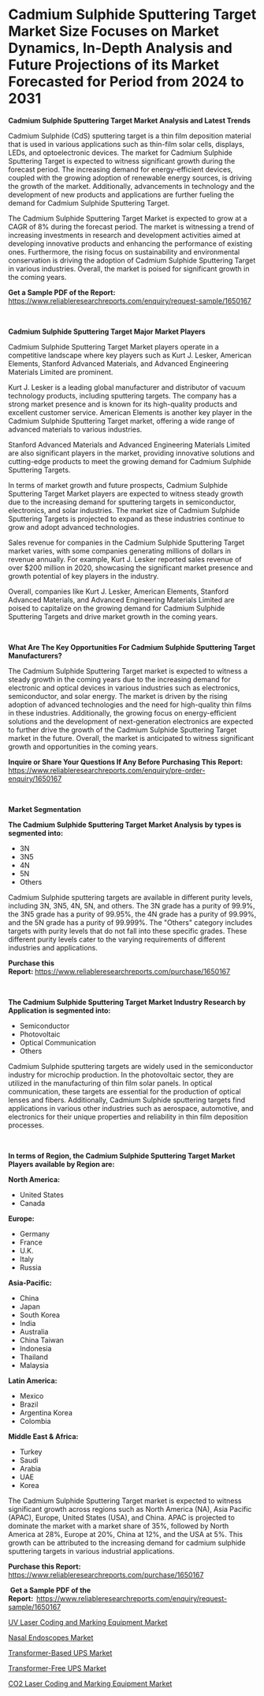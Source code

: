 <p><h1>Cadmium Sulphide Sputtering Target Market Size Focuses on Market Dynamics, In-Depth Analysis and Future Projections of its Market Forecasted for Period from 2024 to 2031</h1></p><p><strong>Cadmium Sulphide Sputtering Target Market Analysis and Latest Trends</strong></p>
<p><p>Cadmium Sulphide (CdS) sputtering target is a thin film deposition material that is used in various applications such as thin-film solar cells, displays, LEDs, and optoelectronic devices. The market for Cadmium Sulphide Sputtering Target is expected to witness significant growth during the forecast period. The increasing demand for energy-efficient devices, coupled with the growing adoption of renewable energy sources, is driving the growth of the market. Additionally, advancements in technology and the development of new products and applications are further fueling the demand for Cadmium Sulphide Sputtering Target.</p><p>The Cadmium Sulphide Sputtering Target Market is expected to grow at a CAGR of 8% during the forecast period. The market is witnessing a trend of increasing investments in research and development activities aimed at developing innovative products and enhancing the performance of existing ones. Furthermore, the rising focus on sustainability and environmental conservation is driving the adoption of Cadmium Sulphide Sputtering Target in various industries. Overall, the market is poised for significant growth in the coming years.</p></p>
<p><strong>Get a Sample PDF of the Report:&nbsp;</strong> <a href="https://www.reliableresearchreports.com/enquiry/request-sample/1650167">https://www.reliableresearchreports.com/enquiry/request-sample/1650167</a></p>
<p>&nbsp;</p>
<p><strong>Cadmium Sulphide Sputtering Target Major Market Players</strong></p>
<p><p>Cadmium Sulphide Sputtering Target Market players operate in a competitive landscape where key players such as Kurt J. Lesker, American Elements, Stanford Advanced Materials, and Advanced Engineering Materials Limited are prominent.</p><p>Kurt J. Lesker is a leading global manufacturer and distributor of vacuum technology products, including sputtering targets. The company has a strong market presence and is known for its high-quality products and excellent customer service. American Elements is another key player in the Cadmium Sulphide Sputtering Target market, offering a wide range of advanced materials to various industries.</p><p>Stanford Advanced Materials and Advanced Engineering Materials Limited are also significant players in the market, providing innovative solutions and cutting-edge products to meet the growing demand for Cadmium Sulphide Sputtering Targets.</p><p>In terms of market growth and future prospects, Cadmium Sulphide Sputtering Target Market players are expected to witness steady growth due to the increasing demand for sputtering targets in semiconductor, electronics, and solar industries. The market size of Cadmium Sulphide Sputtering Targets is projected to expand as these industries continue to grow and adopt advanced technologies.</p><p>Sales revenue for companies in the Cadmium Sulphide Sputtering Target market varies, with some companies generating millions of dollars in revenue annually. For example, Kurt J. Lesker reported sales revenue of over $200 million in 2020, showcasing the significant market presence and growth potential of key players in the industry.</p><p>Overall, companies like Kurt J. Lesker, American Elements, Stanford Advanced Materials, and Advanced Engineering Materials Limited are poised to capitalize on the growing demand for Cadmium Sulphide Sputtering Targets and drive market growth in the coming years.</p></p>
<p>&nbsp;</p>
<p><strong>What Are The Key Opportunities For Cadmium Sulphide Sputtering Target Manufacturers?</strong></p>
<p><p>The Cadmium Sulphide Sputtering Target market is expected to witness a steady growth in the coming years due to the increasing demand for electronic and optical devices in various industries such as electronics, semiconductor, and solar energy. The market is driven by the rising adoption of advanced technologies and the need for high-quality thin films in these industries. Additionally, the growing focus on energy-efficient solutions and the development of next-generation electronics are expected to further drive the growth of the Cadmium Sulphide Sputtering Target market in the future. Overall, the market is anticipated to witness significant growth and opportunities in the coming years.</p></p>
<p><strong>Inquire or Share Your Questions If Any Before Purchasing This Report:</strong> <a href="https://www.reliableresearchreports.com/enquiry/pre-order-enquiry/1650167">https://www.reliableresearchreports.com/enquiry/pre-order-enquiry/1650167</a></p>
<p>&nbsp;</p>
<p><strong>Market Segmentation</strong></p>
<p><strong>The Cadmium Sulphide Sputtering Target Market Analysis by types is segmented into:</strong></p>
<p><ul><li>3N</li><li>3N5</li><li>4N</li><li>5N</li><li>Others</li></ul></p>
<p><p>Cadmium Sulphide sputtering targets are available in different purity levels, including 3N, 3N5, 4N, 5N, and others. The 3N grade has a purity of 99.9%, the 3N5 grade has a purity of 99.95%, the 4N grade has a purity of 99.99%, and the 5N grade has a purity of 99.999%. The "Others" category includes targets with purity levels that do not fall into these specific grades. These different purity levels cater to the varying requirements of different industries and applications.</p></p>
<p><strong>Purchase this Report:&nbsp;</strong><a href="https://www.reliableresearchreports.com/purchase/1650167">https://www.reliableresearchreports.com/purchase/1650167</a></p>
<p>&nbsp;</p>
<p><strong>The Cadmium Sulphide Sputtering Target Market Industry Research by Application is segmented into:</strong></p>
<p><ul><li>Semiconductor</li><li>Photovoltaic</li><li>Optical Communication</li><li>Others</li></ul></p>
<p><p>Cadmium Sulphide sputtering targets are widely used in the semiconductor industry for microchip production. In the photovoltaic sector, they are utilized in the manufacturing of thin film solar panels. In optical communication, these targets are essential for the production of optical lenses and fibers. Additionally, Cadmium Sulphide sputtering targets find applications in various other industries such as aerospace, automotive, and electronics for their unique properties and reliability in thin film deposition processes.</p></p>
<p>&nbsp;</p>
<p><strong>In terms of Region, the Cadmium Sulphide Sputtering Target Market Players available by Region are:</strong></p>
<p>
    <p> <strong> North America: </strong>
        <ul>
            <li>United States</li>
            <li>Canada</li>
        </ul>
        </p> 
    <p> <strong> Europe: </strong>
        <ul>
            <li>Germany</li>
            <li>France</li>
            <li>U.K.</li>
            <li>Italy</li>
            <li>Russia</li>
        </ul>
        </p> 
    <p> <strong> Asia-Pacific: </strong>
        <ul>
            <li>China</li>
            <li>Japan</li>
            <li>South Korea</li>
            <li>India</li>
            <li>Australia</li>
            <li>China Taiwan</li>
            <li>Indonesia</li>
            <li>Thailand</li>
            <li>Malaysia</li>
        </ul>
        </p> 
    <p> <strong> Latin America: </strong>
        <ul>
            <li>Mexico</li>
            <li>Brazil</li>
            <li>Argentina Korea</li>
            <li>Colombia</li>
        </ul>
        </p> 
    <p> <strong> Middle East & Africa: </strong>
        <ul>
            <li>Turkey</li>
            <li>Saudi</li>
            <li>Arabia</li>
            <li>UAE</li>
            <li>Korea</li>
        </ul>
    </p>
    </p>
<p><p>The Cadmium Sulphide Sputtering Target market is expected to witness significant growth across regions such as North America (NA), Asia Pacific (APAC), Europe, United States (USA), and China. APAC is projected to dominate the market with a market share of 35%, followed by North America at 28%, Europe at 20%, China at 12%, and the USA at 5%. This growth can be attributed to the increasing demand for cadmium sulphide sputtering targets in various industrial applications.</p></p>
<p><strong>Purchase this Report: </strong><a href="https://www.reliableresearchreports.com/purchase/1650167">https://www.reliableresearchreports.com/purchase/1650167</a></p>
<p>&nbsp;<strong>Get a Sample PDF of the Report:&nbsp;&nbsp;</strong><a href="https://www.reliableresearchreports.com/enquiry/request-sample/1650167">https://www.reliableresearchreports.com/enquiry/request-sample/1650167</a></p>
<p><strong></strong></p>
<p><p><a href="https://github.com/rahu1501/Market-Research-Report-List-3/blob/main/uv-laser-coding-and-marking-equipment-market.md">UV Laser Coding and Marking Equipment Market</a></p><p><a href="https://medium.com/@sarahchavez1995/nasal-endoscopes-market-report-reveals-the-latest-trends-and-growth-opportunities-of-this-market-ee9859973985">Nasal Endoscopes Market</a></p><p><a href="https://issuu.com/reportprime-2/docs/transformer-based-ups-market-size-2030.pptx">Transformer-Based UPS Market</a></p><p><a href="https://issuu.com/reportprime-2/docs/transformer-free-ups-market-size-2030.pptx">Transformer-Free UPS Market</a></p><p><a href="https://github.com/YashRP12/Market-Research-Report-List-3/blob/main/co2-laser-coding-and-marking-equipment-market.md">CO2 Laser Coding and Marking Equipment Market</a></p></p>
